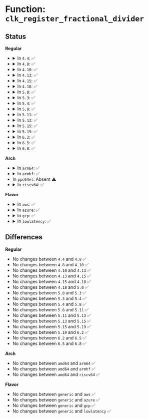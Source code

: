 # Function: <code>clk_register_fractional_divider</code>

## Status
<b>Regular</b>
<ul>
<li>
<details>
<summary>In <code>4.4</code>: ✅</summary>

```c
struct clk *clk_register_fractional_divider(struct device *dev, const char *name, const char *parent_name, long unsigned int flags, void *reg, u8 mshift, u8 mwidth, u8 nshift, u8 nwidth, u8 clk_divider_flags, spinlock_t *lock);
```

**Collision:** Unique Global

**Inline:** No

**Transformation:** False

**Instances:**

```
In drivers/clk/clk-fractional-divider.c (ffffffff816eacf0)
Location: drivers/clk/clk-fractional-divider.c:121
Inline: False
Direct callers:
  - drivers/acpi/acpi_lpss.c:acpi_lpss_create_device
```
**Symbols:**

```
ffffffff816eacf0-ffffffff816eae56: clk_register_fractional_divider (STB_GLOBAL)
```
</details>
</li>
<li>
<details>
<summary>In <code>4.8</code>: ✅</summary>

```c
struct clk *clk_register_fractional_divider(struct device *dev, const char *name, const char *parent_name, long unsigned int flags, void *reg, u8 mshift, u8 mwidth, u8 nshift, u8 nwidth, u8 clk_divider_flags, spinlock_t *lock);
```

**Collision:** Unique Global

**Inline:** No

**Transformation:** False

**Instances:**

```
In drivers/clk/clk-fractional-divider.c (ffffffff8174f800)
Location: drivers/clk/clk-fractional-divider.c:161
Inline: False
Direct callers:
  - drivers/acpi/acpi_lpss.c:acpi_lpss_create_device
```
**Symbols:**

```
ffffffff8174f800-ffffffff8174f84c: clk_register_fractional_divider (STB_GLOBAL)
```
</details>
</li>
<li>
<details>
<summary>In <code>4.10</code>: ✅</summary>

```c
struct clk *clk_register_fractional_divider(struct device *dev, const char *name, const char *parent_name, long unsigned int flags, void *reg, u8 mshift, u8 mwidth, u8 nshift, u8 nwidth, u8 clk_divider_flags, spinlock_t *lock);
```

**Collision:** Unique Global

**Inline:** No

**Transformation:** False

**Instances:**

```
In drivers/clk/clk-fractional-divider.c (ffffffff81538070)
Location: drivers/clk/clk-fractional-divider.c:161
Inline: False
Direct callers:
  - drivers/acpi/acpi_lpss.c:acpi_lpss_create_device
```
**Symbols:**

```
ffffffff81538070-ffffffff815380bc: clk_register_fractional_divider (STB_GLOBAL)
```
</details>
</li>
<li>
<details>
<summary>In <code>4.13</code>: ✅</summary>

```c
struct clk *clk_register_fractional_divider(struct device *dev, const char *name, const char *parent_name, long unsigned int flags, void *reg, u8 mshift, u8 mwidth, u8 nshift, u8 nwidth, u8 clk_divider_flags, spinlock_t *lock);
```

**Collision:** Unique Global

**Inline:** No

**Transformation:** False

**Instances:**

```
In drivers/clk/clk-fractional-divider.c (ffffffff8154b320)
Location: drivers/clk/clk-fractional-divider.c:161
Inline: False
Direct callers:
  - drivers/acpi/acpi_lpss.c:acpi_lpss_create_device
```
**Symbols:**

```
ffffffff8154b320-ffffffff8154b35b: clk_register_fractional_divider (STB_GLOBAL)
```
</details>
</li>
<li>
<details>
<summary>In <code>4.15</code>: ✅</summary>

```c
struct clk *clk_register_fractional_divider(struct device *dev, const char *name, const char *parent_name, long unsigned int flags, void *reg, u8 mshift, u8 mwidth, u8 nshift, u8 nwidth, u8 clk_divider_flags, spinlock_t *lock);
```

**Collision:** Unique Global

**Inline:** No

**Transformation:** False

**Instances:**

```
In drivers/clk/clk-fractional-divider.c (ffffffff815ae950)
Location: drivers/clk/clk-fractional-divider.c:173
Inline: False
Direct callers:
  - drivers/acpi/acpi_lpss.c:acpi_lpss_create_device
```
**Symbols:**

```
ffffffff815ae950-ffffffff815ae98b: clk_register_fractional_divider (STB_GLOBAL)
```
</details>
</li>
<li>
<details>
<summary>In <code>4.18</code>: ✅</summary>

```c
struct clk *clk_register_fractional_divider(struct device *dev, const char *name, const char *parent_name, long unsigned int flags, void *reg, u8 mshift, u8 mwidth, u8 nshift, u8 nwidth, u8 clk_divider_flags, spinlock_t *lock);
```

**Collision:** Unique Global

**Inline:** No

**Transformation:** False

**Instances:**

```
In drivers/clk/clk-fractional-divider.c (ffffffff815e6bb0)
Location: drivers/clk/clk-fractional-divider.c:173
Inline: False
Direct callers:
  - drivers/acpi/acpi_lpss.c:acpi_lpss_create_device
```
**Symbols:**

```
ffffffff815e6bb0-ffffffff815e6beb: clk_register_fractional_divider (STB_GLOBAL)
```
</details>
</li>
<li>
<details>
<summary>In <code>5.0</code>: ✅</summary>

```c
struct clk *clk_register_fractional_divider(struct device *dev, const char *name, const char *parent_name, long unsigned int flags, void *reg, u8 mshift, u8 mwidth, u8 nshift, u8 nwidth, u8 clk_divider_flags, spinlock_t *lock);
```

**Collision:** Unique Global

**Inline:** No

**Transformation:** False

**Instances:**

```
In drivers/clk/clk-fractional-divider.c (ffffffff81600f00)
Location: drivers/clk/clk-fractional-divider.c:180
Inline: False
Direct callers:
  - drivers/acpi/acpi_lpss.c:acpi_lpss_create_device
```
**Symbols:**

```
ffffffff81600f00-ffffffff81600f3b: clk_register_fractional_divider (STB_GLOBAL)
```
</details>
</li>
<li>
<details>
<summary>In <code>5.3</code>: ✅</summary>

```c
struct clk *clk_register_fractional_divider(struct device *dev, const char *name, const char *parent_name, long unsigned int flags, void *reg, u8 mshift, u8 mwidth, u8 nshift, u8 nwidth, u8 clk_divider_flags, spinlock_t *lock);
```

**Collision:** Unique Global

**Inline:** No

**Transformation:** False

**Instances:**

```
In drivers/clk/clk-fractional-divider.c (ffffffff816337f0)
Location: drivers/clk/clk-fractional-divider.c:197
Inline: False
Direct callers:
  - drivers/acpi/acpi_lpss.c:register_device_clock
```
**Symbols:**

```
ffffffff816337f0-ffffffff8163382b: clk_register_fractional_divider (STB_GLOBAL)
```
</details>
</li>
<li>
<details>
<summary>In <code>5.4</code>: ✅</summary>

```c
struct clk *clk_register_fractional_divider(struct device *dev, const char *name, const char *parent_name, long unsigned int flags, void *reg, u8 mshift, u8 mwidth, u8 nshift, u8 nwidth, u8 clk_divider_flags, spinlock_t *lock);
```

**Collision:** Unique Global

**Inline:** No

**Transformation:** False

**Instances:**

```
In drivers/clk/clk-fractional-divider.c (ffffffff81655520)
Location: drivers/clk/clk-fractional-divider.c:197
Inline: False
Direct callers:
  - drivers/acpi/acpi_lpss.c:register_device_clock
```
**Symbols:**

```
ffffffff81655520-ffffffff8165555b: clk_register_fractional_divider (STB_GLOBAL)
```
</details>
</li>
<li>
<details>
<summary>In <code>5.8</code>: ✅</summary>

```c
struct clk *clk_register_fractional_divider(struct device *dev, const char *name, const char *parent_name, long unsigned int flags, void *reg, u8 mshift, u8 mwidth, u8 nshift, u8 nwidth, u8 clk_divider_flags, spinlock_t *lock);
```

**Collision:** Unique Global

**Inline:** No

**Transformation:** False

**Instances:**

```
In drivers/clk/clk-fractional-divider.c (ffffffff817055f0)
Location: drivers/clk/clk-fractional-divider.c:197
Inline: False
Direct callers:
  - drivers/acpi/acpi_lpss.c:register_device_clock
```
**Symbols:**

```
ffffffff817055f0-ffffffff81705793: clk_register_fractional_divider (STB_GLOBAL)
```
</details>
</li>
<li>
<details>
<summary>In <code>5.11</code>: ✅</summary>

```c
struct clk *clk_register_fractional_divider(struct device *dev, const char *name, const char *parent_name, long unsigned int flags, void *reg, u8 mshift, u8 mwidth, u8 nshift, u8 nwidth, u8 clk_divider_flags, spinlock_t *lock);
```

**Collision:** Unique Global

**Inline:** No

**Transformation:** False

**Instances:**

```
In drivers/clk/clk-fractional-divider.c (ffffffff817228e0)
Location: drivers/clk/clk-fractional-divider.c:197
Inline: False
Direct callers:
  - drivers/acpi/acpi_lpss.c:register_device_clock
```
**Symbols:**

```
ffffffff817228e0-ffffffff81722a83: clk_register_fractional_divider (STB_GLOBAL)
```
</details>
</li>
<li>
<details>
<summary>In <code>5.13</code>: ✅</summary>

```c
struct clk *clk_register_fractional_divider(struct device *dev, const char *name, const char *parent_name, long unsigned int flags, void *reg, u8 mshift, u8 mwidth, u8 nshift, u8 nwidth, u8 clk_divider_flags, spinlock_t *lock);
```

**Collision:** Unique Global

**Inline:** No

**Transformation:** False

**Instances:**

```
In drivers/clk/clk-fractional-divider.c (ffffffff81703a40)
Location: drivers/clk/clk-fractional-divider.c:197
Inline: False
Direct callers:
  - drivers/acpi/acpi_lpss.c:register_device_clock
```
**Symbols:**

```
ffffffff81703a40-ffffffff81703a7b: clk_register_fractional_divider (STB_GLOBAL)
```
</details>
</li>
<li>
<details>
<summary>In <code>5.15</code>: ✅</summary>

```c
struct clk *clk_register_fractional_divider(struct device *dev, const char *name, const char *parent_name, long unsigned int flags, void *reg, u8 mshift, u8 mwidth, u8 nshift, u8 nwidth, u8 clk_divider_flags, spinlock_t *lock);
```

**Collision:** Unique Global

**Inline:** No

**Transformation:** False

**Instances:**

```
In drivers/clk/clk-fractional-divider.c (ffffffff8177e770)
Location: drivers/clk/clk-fractional-divider.c:235
Inline: False
Direct callers:
  - drivers/acpi/acpi_lpss.c:register_device_clock
```
**Symbols:**

```
ffffffff8177e770-ffffffff8177e7ab: clk_register_fractional_divider (STB_GLOBAL)
```
</details>
</li>
<li>
<details>
<summary>In <code>5.19</code>: ✅</summary>

```c
struct clk *clk_register_fractional_divider(struct device *dev, const char *name, const char *parent_name, long unsigned int flags, void *reg, u8 mshift, u8 mwidth, u8 nshift, u8 nwidth, u8 clk_divider_flags, spinlock_t *lock);
```

**Collision:** Unique Global

**Inline:** No

**Transformation:** False

**Instances:**

```
In drivers/clk/clk-fractional-divider.c (ffffffff818b55d0)
Location: drivers/clk/clk-fractional-divider.c:235
Inline: False
Direct callers:
  - drivers/acpi/acpi_lpss.c:register_device_clock
```
**Symbols:**

```
ffffffff818b55d0-ffffffff818b561d: clk_register_fractional_divider (STB_GLOBAL)
```
</details>
</li>
<li>
<details>
<summary>In <code>6.2</code>: ✅</summary>

```c
struct clk *clk_register_fractional_divider(struct device *dev, const char *name, const char *parent_name, long unsigned int flags, void *reg, u8 mshift, u8 mwidth, u8 nshift, u8 nwidth, u8 clk_divider_flags, spinlock_t *lock);
```

**Collision:** Unique Global

**Inline:** No

**Transformation:** False

**Instances:**

```
In drivers/clk/clk-fractional-divider.c (ffffffff81a02470)
Location: drivers/clk/clk-fractional-divider.c:282
Inline: False
Direct callers:
  - drivers/acpi/acpi_lpss.c:register_device_clock
```
**Symbols:**

```
ffffffff81a02470-ffffffff81a024bd: clk_register_fractional_divider (STB_GLOBAL)
```
</details>
</li>
<li>
<details>
<summary>In <code>6.5</code>: ✅</summary>

```c
struct clk *clk_register_fractional_divider(struct device *dev, const char *name, const char *parent_name, long unsigned int flags, void *reg, u8 mshift, u8 mwidth, u8 nshift, u8 nwidth, u8 clk_divider_flags, spinlock_t *lock);
```

**Collision:** Unique Global

**Inline:** No

**Transformation:** False

**Instances:**

```
In drivers/clk/clk-fractional-divider.c (ffffffff81a4b570)
Location: drivers/clk/clk-fractional-divider.c:288
Inline: False
Direct callers:
  - drivers/acpi/acpi_lpss.c:register_device_clock
```
**Symbols:**

```
ffffffff81a4b570-ffffffff81a4b6c7: clk_register_fractional_divider (STB_GLOBAL)
```
</details>
</li>
<li>
<details>
<summary>In <code>6.8</code>: ✅</summary>

```c
struct clk *clk_register_fractional_divider(struct device *dev, const char *name, const char *parent_name, long unsigned int flags, void *reg, u8 mshift, u8 mwidth, u8 nshift, u8 nwidth, u8 clk_divider_flags, spinlock_t *lock);
```

**Collision:** Unique Global

**Inline:** No

**Transformation:** False

**Instances:**

```
In drivers/clk/clk-fractional-divider.c (ffffffff81a97350)
Location: drivers/clk/clk-fractional-divider.c:301
Inline: False
Direct callers:
  - drivers/acpi/acpi_lpss.c:register_device_clock
```
**Symbols:**

```
ffffffff81a97350-ffffffff81a974c9: clk_register_fractional_divider (STB_GLOBAL)
```
</details>
</li>
</ul>
<b>Arch</b>
<ul>
<li>
<details>
<summary>In <code>arm64</code>: ✅</summary>

```c
struct clk *clk_register_fractional_divider(struct device *dev, const char *name, const char *parent_name, long unsigned int flags, void *reg, u8 mshift, u8 mwidth, u8 nshift, u8 nwidth, u8 clk_divider_flags, spinlock_t *lock);
```

**Collision:** Unique Global

**Inline:** No

**Transformation:** False

**Instances:**

```
In drivers/clk/clk-fractional-divider.c (ffff8000107c6eb8)
Location: drivers/clk/clk-fractional-divider.c:197
Inline: False
```
**Symbols:**

```
ffff8000107c6eb8-ffff8000107c6f68: clk_register_fractional_divider (STB_GLOBAL)
```
</details>
</li>
<li>
<details>
<summary>In <code>armhf</code>: ✅</summary>

```c
struct clk *clk_register_fractional_divider(struct device *dev, const char *name, const char *parent_name, long unsigned int flags, void *reg, u8 mshift, u8 mwidth, u8 nshift, u8 nwidth, u8 clk_divider_flags, spinlock_t *lock);
```

**Collision:** Unique Global

**Inline:** No

**Transformation:** False

**Instances:**

```
In drivers/clk/clk-fractional-divider.c (c08f2050)
Location: drivers/clk/clk-fractional-divider.c:197
Inline: False
```
**Symbols:**

```
c08f2050-c08f20b4: clk_register_fractional_divider (STB_GLOBAL)
```
</details>
</li>
<li>
In <code>ppc64el</code>: Absent ⚠️
</li>
<li>
<details>
<summary>In <code>riscv64</code>: ✅</summary>

```c
struct clk *clk_register_fractional_divider(struct device *dev, const char *name, const char *parent_name, long unsigned int flags, void *reg, u8 mshift, u8 mwidth, u8 nshift, u8 nwidth, u8 clk_divider_flags, spinlock_t *lock);
```

**Collision:** Unique Global

**Inline:** No

**Transformation:** False

**Instances:**

```
In drivers/clk/clk-fractional-divider.c (ffffffe000513e42)
Location: drivers/clk/clk-fractional-divider.c:197
Inline: False
```
**Symbols:**

```
ffffffe000513e42-ffffffe000513ebc: clk_register_fractional_divider (STB_GLOBAL)
```
</details>
</li>
</ul>
<b>Flavor</b>
<ul>
<li>
<details>
<summary>In <code>aws</code>: ✅</summary>

```c
struct clk *clk_register_fractional_divider(struct device *dev, const char *name, const char *parent_name, long unsigned int flags, void *reg, u8 mshift, u8 mwidth, u8 nshift, u8 nwidth, u8 clk_divider_flags, spinlock_t *lock);
```

**Collision:** Unique Global

**Inline:** No

**Transformation:** False

**Instances:**

```
In drivers/clk/clk-fractional-divider.c (ffffffff8161b580)
Location: drivers/clk/clk-fractional-divider.c:197
Inline: False
```
**Symbols:**

```
ffffffff8161b580-ffffffff8161b5bb: clk_register_fractional_divider (STB_GLOBAL)
```
</details>
</li>
<li>
<details>
<summary>In <code>azure</code>: ✅</summary>

```c
struct clk *clk_register_fractional_divider(struct device *dev, const char *name, const char *parent_name, long unsigned int flags, void *reg, u8 mshift, u8 mwidth, u8 nshift, u8 nwidth, u8 clk_divider_flags, spinlock_t *lock);
```

**Collision:** Unique Global

**Inline:** No

**Transformation:** False

**Instances:**

```
In drivers/clk/clk-fractional-divider.c (ffffffff8160fab0)
Location: drivers/clk/clk-fractional-divider.c:197
Inline: False
Direct callers:
  - drivers/acpi/acpi_lpss.c:register_device_clock
```
**Symbols:**

```
ffffffff8160fab0-ffffffff8160faeb: clk_register_fractional_divider (STB_GLOBAL)
```
</details>
</li>
<li>
<details>
<summary>In <code>gcp</code>: ✅</summary>

```c
struct clk *clk_register_fractional_divider(struct device *dev, const char *name, const char *parent_name, long unsigned int flags, void *reg, u8 mshift, u8 mwidth, u8 nshift, u8 nwidth, u8 clk_divider_flags, spinlock_t *lock);
```

**Collision:** Unique Global

**Inline:** No

**Transformation:** False

**Instances:**

```
In drivers/clk/clk-fractional-divider.c (ffffffff81649360)
Location: drivers/clk/clk-fractional-divider.c:197
Inline: False
Direct callers:
  - drivers/acpi/acpi_lpss.c:register_device_clock
```
**Symbols:**

```
ffffffff81649360-ffffffff8164939b: clk_register_fractional_divider (STB_GLOBAL)
```
</details>
</li>
<li>
<details>
<summary>In <code>lowlatency</code>: ✅</summary>

```c
struct clk *clk_register_fractional_divider(struct device *dev, const char *name, const char *parent_name, long unsigned int flags, void *reg, u8 mshift, u8 mwidth, u8 nshift, u8 nwidth, u8 clk_divider_flags, spinlock_t *lock);
```

**Collision:** Unique Global

**Inline:** No

**Transformation:** False

**Instances:**

```
In drivers/clk/clk-fractional-divider.c (ffffffff816638f0)
Location: drivers/clk/clk-fractional-divider.c:197
Inline: False
Direct callers:
  - drivers/acpi/acpi_lpss.c:register_device_clock
```
**Symbols:**

```
ffffffff816638f0-ffffffff8166392b: clk_register_fractional_divider (STB_GLOBAL)
```
</details>
</li>
</ul>

## Differences
<b>Regular</b>
<ul>
<li>
No changes between <code>4.4</code> and <code>4.8</code> ✅
</li>
<li>
No changes between <code>4.8</code> and <code>4.10</code> ✅
</li>
<li>
No changes between <code>4.10</code> and <code>4.13</code> ✅
</li>
<li>
No changes between <code>4.13</code> and <code>4.15</code> ✅
</li>
<li>
No changes between <code>4.15</code> and <code>4.18</code> ✅
</li>
<li>
No changes between <code>4.18</code> and <code>5.0</code> ✅
</li>
<li>
No changes between <code>5.0</code> and <code>5.3</code> ✅
</li>
<li>
No changes between <code>5.3</code> and <code>5.4</code> ✅
</li>
<li>
No changes between <code>5.4</code> and <code>5.8</code> ✅
</li>
<li>
No changes between <code>5.8</code> and <code>5.11</code> ✅
</li>
<li>
No changes between <code>5.11</code> and <code>5.13</code> ✅
</li>
<li>
No changes between <code>5.13</code> and <code>5.15</code> ✅
</li>
<li>
No changes between <code>5.15</code> and <code>5.19</code> ✅
</li>
<li>
No changes between <code>5.19</code> and <code>6.2</code> ✅
</li>
<li>
No changes between <code>6.2</code> and <code>6.5</code> ✅
</li>
<li>
No changes between <code>6.5</code> and <code>6.8</code> ✅
</li>
</ul>
<b>Arch</b>
<ul>
<li>
No changes between <code>amd64</code> and <code>arm64</code> ✅
</li>
<li>
No changes between <code>amd64</code> and <code>armhf</code> ✅
</li>
<li>
No changes between <code>amd64</code> and <code>riscv64</code> ✅
</li>
</ul>
<b>Flavor</b>
<ul>
<li>
No changes between <code>generic</code> and <code>aws</code> ✅
</li>
<li>
No changes between <code>generic</code> and <code>azure</code> ✅
</li>
<li>
No changes between <code>generic</code> and <code>gcp</code> ✅
</li>
<li>
No changes between <code>generic</code> and <code>lowlatency</code> ✅
</li>
</ul>
